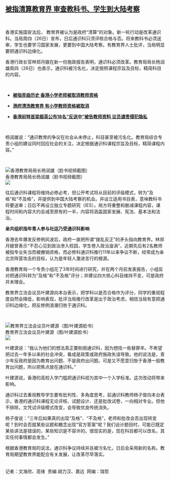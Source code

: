 <!--1606398001000-->
[被指清算教育界   审查教科书、学生到大陆考察](https://www.rfa.org/mandarin/yataibaodao/gangtai/gf2-11262020065246.html)
------

<p> </p><p>香港实施国安法后， 教育界被认为是政府“清算”的对象。新一轮行动是改革通识科。当局周四（26日）宣布，日后通识科只须评核合格与否。将来教科书必须送审，学生也要学习国家发展，更要到中国大陆考察。有教育界人士批评，当局明显要把通识科边缘化。</p><p>香港行政长官林郑月娥在新一份施政报告表明，通识科必须改革。教育局局长杨润雄周四（26日）也表示，通识科被污名化，决定按照课程宗旨及目标，精简科目的内容。</p><p> </p><ul><li><b><a class="external-link" href="http://www.rfa.org/mandarin/Xinwen/5-11132020095840.html">被指歪曲历史 香港小学老师被取消教师资格</a></b></li></ul><ul><li><b><a class="external-link" href="http://www.rfa.org/mandarin/yataibaodao/gangtai/ac1-10062020115440.html">港府清洗教育界 有小学教师资格被取消</a></b></li></ul><ul><li><b><a class="external-link" href="http://www.rfa.org/mandarin/Xinwen/8-10142020141216.html">香港前特首梁振英公布18名“反送中”被告教师资料 议员谴责侵犯隐私</a></b></li></ul><p> </p><p>杨润雄说：“通识教育的争议在社会从未停止，科目甚至被污名化。教育局综合专责小组的建议同时回应社会的关注，决定根据通识科课程宗旨及目标，精简课程内容。”</p><p> </p><p><div class="image-inline captioned" style="width:1168px;"><div style="width:1168px;"><img alt="香港教育局局长杨润雄（脸书视频截图）" src="https://www.rfa.org/mandarin/yataibaodao/gangtai/gf2-11262020065246.html/Untitled-1.jpg" title="香港教育局局长杨润雄（脸书视频截图）"/></div><div class="image-caption"><span style="width:1168px;">香港教育局局长杨润雄（脸书视频截图）</span><span class="copyright"> </span></div><div id="zoomattribute"><a class="single_image" href="/mandarin/yataibaodao/gangtai/gf2-11262020065246.html/Untitled-1.jpg" title="香港教育局局长杨润雄（脸书视频截图）"><img src="/rfa_resources/graphics/icon-zoom.png"/></a></div></div></p><p>往后通识科课程将维持必修必考，但公开考试将从目前的评级模式，转为“及格”和“不及格”，并提供到中国大陆考察的机会。并设立适用书目表，意味教科书将要送审；日后不再设立独立专题研究（IES）。局方将重整和删减课程内容，课程时间和内容大约会减至原有的一半，内容将涵盖国家发展、宪法、基本法和法治。</p><p><b>亲共组织指年青人参与社运乃受通识科影响</b></p><p>香港去年爆发反修例风波后，政府一直把所谓“拨乱反正”的矛头指向教育界。林郑月娥曾表示“不忍心见到政治渗入校园，学生卷入政治漩涡”，近期先后有2名教师被指专业失当而被撤销资格，而必修科通识科推行11年以来争议不断，经常成为亲北京阵营攻击的目标，认为是年轻人激进言行的根源。</p><p>香港教育局一个专责小组花了3年时间进行研究，并在两个月前发表报告，小组反对把通识科转为“及格”和“不及格”评分；并建议四大核心科目维持不变，可是政府并未理会。</p><p>教育界立法会议员叶建源向本台表示，把学科以是否合格作为评分，同学的重视程度自然会降低，影响表现，批评当局推行改革是出于政治考虑，相信当局有意把通识科边缘化，把反修例浪潮归咎于通识科。</p><p> </p><p><div class="image-inline captioned" style="width:786px;"><div style="width:786px;"><img alt="教育界立法会议员叶建源（图/叶建源脸书）" src="https://www.rfa.org/mandarin/yataibaodao/gangtai/gf2-11262020065246.html/66316366_2697990126885914_1086539254584049664_n.jpg" title="教育界立法会议员叶建源（图/叶建源脸书）"/></div><div class="image-caption"><span style="width:786px;">教育界立法会议员叶建源（图/叶建源脸书）</span><span class="copyright"> </span></div><div id="zoomattribute"><a class="single_image" href="/mandarin/yataibaodao/gangtai/gf2-11262020065246.html/66316366_2697990126885914_1086539254584049664_n.jpg" title="教育界立法会议员叶建源（图/叶建源脸书）"><img src="/rfa_resources/graphics/icon-zoom.png"/></a></div></div></p><p>叶建源说：“我认为他们的想法真正要削弱通识科，因为想找一些替罪羊。不希望把过去一年多以来的社会冲突，看成是政策或政府施政失误导致。他的说法是，青少年反政府是因为教育出问题、不是政府出问题。可是又不愿意归咎于香港一般教育出问题，所以把焦点放在通识科。”</p><p>叶建源说，香港的高校入学门槛把通识科视为其中一个入学标准。这次改动将带来影响。</p><p>通识科过去重视教导学生要有批判性、多角度思考，前通识科教师杨子俊向本台表示，香港的通识科课程无论评核、试题设计、还是批改试卷，一向相对专业。但他不排除，文凭试评级模式改变，会导致优良传统消失。</p><p>杨子俊说：“三年后如果真的出现“及格”、“不及格”，老师和批改会否出现转变呢？到时会否就某些议题和概念出现“官方答案”呢？我们设计题目时，可能已既定某些讲法是错误的，某些知识是不容许的。很现实的是，现在科目都可以改名，其实任何事情都会发生。”</p><p>根据香港教育局的说法，通识科争议持续并且被污名化，日后会采用新的名称。教育局期望教育界能配合有关发展，让改革尽早落实。<br/><br/><br/>记者：文海欣、高锋  责编:胡力汉、嘉远  网编：瑞哲</p>
